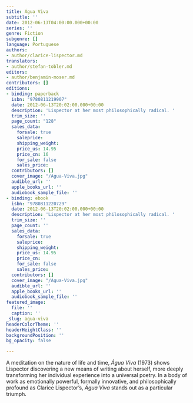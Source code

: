 ```yaml
---
title: Água Viva
subtitle: ''
date: 2012-06-13T04:00:00.000+00:00
series: ''
genre: Fiction
subgenre: []
language: Portuguese
authors:
- author/clarice-lispector.md
translators:
- author/stefan-tobler.md
editors:
- author/benjamin-moser.md
contributors: []
editions:
- binding: paperback
  isbn: "9780811219907"
  date: 2012-06-13T20:02:00.000+00:00
  description: 'Lispector at her most philosophically radical. '
  trim_size: ''
  page_count: "128"
  sales_data:
    forsale: true
    saleprice: 
    shipping_weight: 
    price_us: 14.95
    price_cn: 16
    for_sale: false
    sales_price: 
  contributors: []
  cover_image: "/Agua-Viva.jpg"
  audible_url: ''
  apple_books_url: ''
  audiobook_sample_file: ''
- binding: ebook
  isbn: "9780811220729"
  date: 2012-06-13T20:02:00.000+00:00
  description: 'Lispector at her most philosophically radical. '
  trim_size: ''
  page_count: ''
  sales_data:
    forsale: true
    saleprice: 
    shipping_weight: 
    price_us: 14.95
    price_cn: 
    for_sale: false
    sales_price: 
  contributors: []
  cover_image: "/Agua-Viva.jpg"
  audible_url: ''
  apple_books_url: ''
  audiobook_sample_file: ''
featured_image:
  file: ''
  caption: ''
_slug: agua-viva
headerColorTheme: ''
headerHeightClass: ''
backgroundPosition: ''
bg_opacity: false

---
```

A meditation on the nature of life and time, _Água Viva_ (1973) shows Lispector discovering a new means of writing about herself, more deeply transforming her individual experience into a universal poetry. In a body of work as emotionally powerful, formally innovative, and philosophically profound as Clarice Lispector’s, _Água Viva_ stands out as a particular triumph.